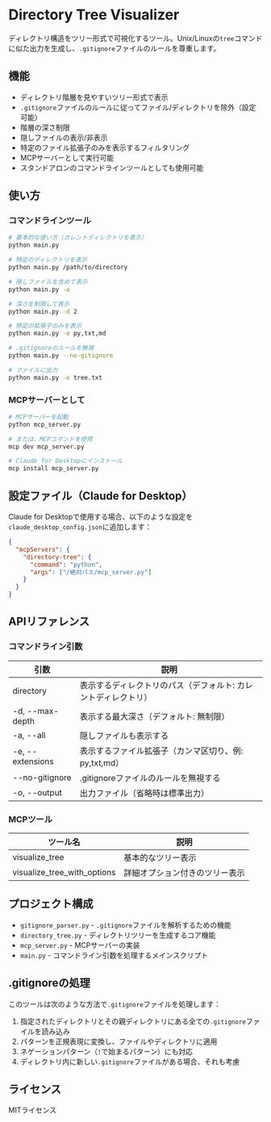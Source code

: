 # Directory Tree Visualizer

ディレクトリ構造をツリー形式で可視化するツール。Unix/Linuxの`tree`コマンドに似た出力を生成し、`.gitignore`ファイルのルールを尊重します。

## 機能

- ディレクトリ階層を見やすいツリー形式で表示
- `.gitignore`ファイルのルールに従ってファイル/ディレクトリを除外（設定可能）
- 階層の深さ制限
- 隠しファイルの表示/非表示
- 特定のファイル拡張子のみを表示するフィルタリング
- MCPサーバーとして実行可能
- スタンドアロンのコマンドラインツールとしても使用可能

## 使い方

### コマンドラインツール

```bash
# 基本的な使い方（カレントディレクトリを表示）
python main.py

# 特定のディレクトリを表示
python main.py /path/to/directory

# 隠しファイルを含めて表示
python main.py -a

# 深さを制限して表示
python main.py -d 2

# 特定の拡張子のみを表示
python main.py -e py,txt,md

# .gitignoreのルールを無視
python main.py --no-gitignore

# ファイルに出力
python main.py -o tree.txt
```

### MCPサーバーとして

```bash
# MCPサーバーを起動
python mcp_server.py

# または、MCPコマンドを使用
mcp dev mcp_server.py

# Claude for Desktopにインストール
mcp install mcp_server.py
```

## 設定ファイル（Claude for Desktop）

Claude for Desktopで使用する場合、以下のような設定を`claude_desktop_config.json`に追加します：

```json
{
  "mcpServers": {
    "directory-tree": {
      "command": "python",
      "args": ["/絶対パス/mcp_server.py"]
    }
  }
}
```

## APIリファレンス

### コマンドライン引数

| 引数 | 説明 |
|------|------|
| directory | 表示するディレクトリのパス（デフォルト: カレントディレクトリ） |
| -d, --max-depth | 表示する最大深さ（デフォルト: 無制限） |
| -a, --all | 隠しファイルも表示する |
| -e, --extensions | 表示するファイル拡張子（カンマ区切り、例: py,txt,md） |
| --no-gitignore | .gitignoreファイルのルールを無視する |
| -o, --output | 出力ファイル（省略時は標準出力） |

### MCPツール

| ツール名 | 説明 |
|----------|------|
| visualize_tree | 基本的なツリー表示 |
| visualize_tree_with_options | 詳細オプション付きのツリー表示 |

## プロジェクト構成

- `gitignore_parser.py` - `.gitignore`ファイルを解析するための機能
- `directory_tree.py` - ディレクトリツリーを生成するコア機能
- `mcp_server.py` - MCPサーバーの実装
- `main.py` - コマンドライン引数を処理するメインスクリプト

## .gitignoreの処理

このツールは次のような方法で`.gitignore`ファイルを処理します：

1. 指定されたディレクトリとその親ディレクトリにある全ての`.gitignore`ファイルを読み込み
2. パターンを正規表現に変換し、ファイルやディレクトリに適用
3. ネゲーションパターン（`!`で始まるパターン）にも対応
4. ディレクトリ内に新しい`.gitignore`ファイルがある場合、それも考慮

## ライセンス

MITライセンス